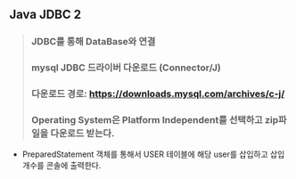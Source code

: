 ## Java JDBC 2
> ### JDBC를 통해 DataBase와 연결
> ### mysql JDBC 드라이버 다운로드 (Connector/J)
> ### 다운로드 경로: https://downloads.mysql.com/archives/c-j/
> ### Operating System은 Platform Independent를 선택하고 zip파일을 다운로드 받는다.
- PreparedStatement 객체를 통해서 USER 테이블에 해당 user를 삽입하고 삽입 개수를 콘솔에 출력한다.